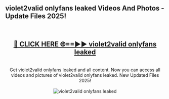 <h2>violet2valid onlyfans leaked Videos And Photos - Update Files 2025!</h2>
<br>
<div align="center">
<h2><a href="https://top-ai-tools.click/QrbHav" rel="nofollow">🔴 CLICK HERE 🌐==►► violet2valid onlyfans leaked</a></h2>
<br>
Get violet2valid onlyfans leaked and all content. Now you can access all videos and pictures of violet2valid onlyfans leaked. New Updated Files 2025!
<br>
<br>
<a href="https://top-ai-tools.click/QrbHav" rel="nofollow" data-target="animated-image.originalLink"><img src="https://i.ibb.co.com/WyWwxjT/player-gif2.gif" alt="violet2valid onlyfans leaked" style="max-width: 100%; display: inline-block;" data-target="animated-image.originalImage"></a>
</div>
<br>
